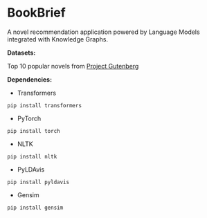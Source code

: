 # BookBrief

A novel recommendation application powered by Language Models integrated with Knowledge Graphs.

**Datasets:**

Top 10 popular novels from [Project Gutenberg](https://www.gutenberg.org)

**Dependencies:**

* Transformers

`pip install transformers
`

* PyTorch

`pip install torch
`

* NLTK

`pip install nltk
`

* PyLDAvis

`pip install pyldavis
`

* Gensim

`pip install gensim
`




